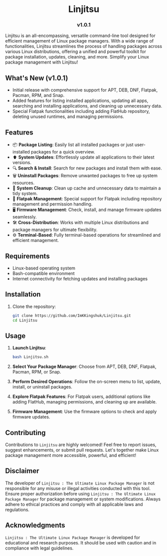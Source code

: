 <h1 align="center">Linjitsu</h1>
<h3 align="center">v1.0.1</h3>

Linjitsu is an all-encompassing, versatile command-line tool designed for efficient management of Linux package managers. With a wide range of functionalities, Linjitsu streamlines the process of handling packages across various Linux distributions, offering a unified and powerful toolkit for package installation, updates, cleaning, and more. Simplify your Linux package management with Linjitsu!

## What's New (v1.0.1)

- Initial release with comprehensive support for APT, DEB, DNF, Flatpak, Pacman, RPM, and Snap.
- Added features for listing installed applications, updating all apps, searching and installing applications, and cleaning up unnecessary data.
- Special Flatpak functionalities including adding FlatHub repository, deleting unused runtimes, and managing permissions.

## Features

- 📦 **Package Listing**: Easily list all installed packages or just user-installed packages for a quick overview.
- ⬆️ **System Updates**: Effortlessly update all applications to their latest versions.
- 🔍 **Search & Install**: Search for new packages and install them with ease.
- 🗑️ **Uninstall Packages**: Remove unwanted packages to free up system resources.
- 🧹 **System Cleanup**: Clean up cache and unnecessary data to maintain a tidy system.
- 🚀 **Flatpak Management**: Special support for Flatpak including repository management and permission handling.
- 🖥️ **Firmware Management**: Check, install, and manage firmware updates seamlessly.
- 🛠️ **Cross-Distribution**: Works with multiple Linux distributions and package managers for ultimate flexibility.
- ⚙️ **Terminal-Based**: Fully terminal-based operations for streamlined and efficient management.

## Requirements

- Linux-based operating system
- Bash-compatible environment
- Internet connectivity for fetching updates and installing packages

## Installation

1. Clone the repository:

   ```bash
   git clone https://github.com/ImKKingshuk/Linjitsu.git
   cd Linjitsu
   ```

## Usage

1. **Launch Linjitsu**:

   ```bash
   bash Linjitsu.sh
   ```

2. **Select Your Package Manager**: Choose from APT, DEB, DNF, Flatpak, Pacman, RPM, or Snap.

3. **Perform Desired Operations**: Follow the on-screen menu to list, update, install, or uninstall packages.

4. **Explore Flatpak Features**: For Flatpak users, additional options like adding FlatHub, managing permissions, and cleaning up are available.

5. **Firmware Management**: Use the firmware options to check and apply firmware updates.

## Contributing

Contributions to `Linjitsu` are highly welcomed! Feel free to report issues, suggest enhancements, or submit pull requests. Let's together make Linux package management more accessible, powerful, and efficient!

## Disclaimer

The developer of `Linjitsu : The Ultimate Linux Package Manager` is not responsible for any misuse or illegal activities conducted with this tool. Ensure proper authorization before using `Linjitsu : The Ultimate Linux Package Manager` for package management or system modifications. Always adhere to ethical practices and comply with all applicable laws and regulations.

## Acknowledgments

`Linjitsu : The Ultimate Linux Package Manager` is developed for educational and research purposes. It should be used with caution and in compliance with legal guidelines.
